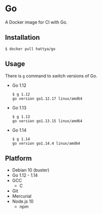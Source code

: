 # Go

A Docker image for CI with Go.


## Installation

```console
$ docker pull hattya/go
```


## Usage

There is `g` command to switch versions of Go.

- Go 1.12
  ```console
  $ g 1.12
  go version go1.12.17 linux/amd64
  ```

- Go 1.13
  ```console
  $ g 1.13
  go version go1.13.15 linux/amd64
  ```

- Go 1.14
  ```console
  $ g 1.14
  go version go1.14.4 linux/amd64
  ```


## Platform

- Debian 10 (buster)
- Go 1.12 - 1.14
- GCC
  - C
- Git
- Mercurial
- Node.js 10
  - npm
